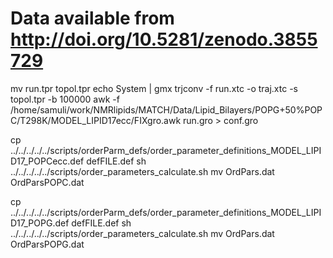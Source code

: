 # Data available from http://doi.org/10.5281/zenodo.3855729

mv run.tpr topol.tpr
echo System | gmx trjconv -f run.xtc -o traj.xtc -s topol.tpr -b 100000 
awk -f /home/samuli/work/NMRlipids/MATCH/Data/Lipid_Bilayers/POPG+50%POPC/T298K/MODEL_LIPID17ecc/FIXgro.awk run.gro > conf.gro

cp  ../../../../../scripts/orderParm_defs/order_parameter_definitions_MODEL_LIPID17_POPCecc.def defFILE.def
sh ../../../../../scripts/order_parameters_calculate.sh
mv OrdPars.dat OrdParsPOPC.dat

cp  ../../../../../scripts/orderParm_defs/order_parameter_definitions_MODEL_LIPID17_POPG.def defFILE.def
sh ../../../../../scripts/order_parameters_calculate.sh
mv OrdPars.dat OrdParsPOPG.dat
